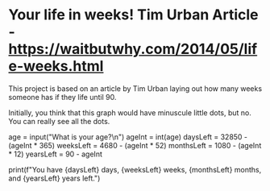 # Your life in weeks! Tim Urban Article - https://waitbutwhy.com/2014/05/life-weeks.html

This project is based on an article by Tim Urban laying out how many weeks someone has if they life until 90. 

Initially, you think that this graph would have minuscule little dots, but no. 
You can really see all the dots.


age = input("What is your age?\n")
ageInt = int(age)
daysLeft = 32850 - (ageInt * 365)
weeksLeft = 4680 - (ageInt * 52)
monthsLeft = 1080 - (ageInt * 12)
yearsLeft = 90 - ageInt

print(f"You have {daysLeft} days, {weeksLeft} weeks, {monthsLeft} months, and {yearsLeft} years left.")

